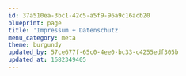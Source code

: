 ```yaml
---
id: 37a510ea-3bc1-42c5-a5f9-96a9c16acb20
blueprint: page
title: 'Impressum + Datenschutz'
menu_category: meta
theme: burgundy
updated_by: 57ce677f-65c0-4ee0-bc33-c4255edf305b
updated_at: 1682349405
---
```

